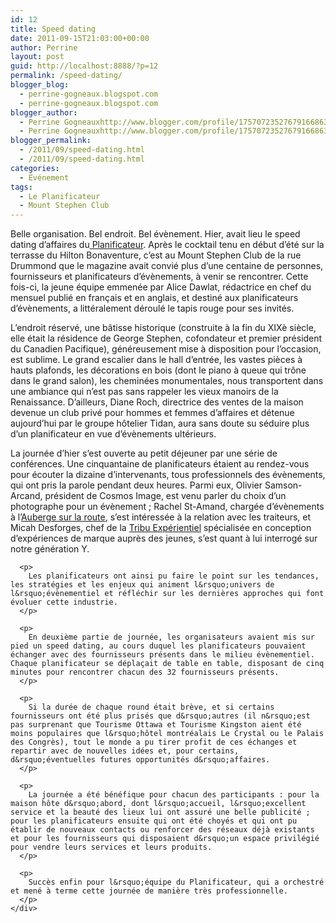 ```yaml
---
id: 12
title: Speed dating
date: 2011-09-15T21:03:00+00:00
author: Perrine
layout: post
guid: http://localhost:8888/?p=12
permalink: /speed-dating/
blogger_blog:
  - perrine-gogneaux.blogspot.com
  - perrine-gogneaux.blogspot.com
blogger_author:
  - Perrine Gogneauxhttp://www.blogger.com/profile/17570723527679166863noreply@blogger.com
  - Perrine Gogneauxhttp://www.blogger.com/profile/17570723527679166863noreply@blogger.com
blogger_permalink:
  - /2011/09/speed-dating.html
  - /2011/09/speed-dating.html
categories:
  - Événement
tags:
  - Le Planificateur
  - Mount Stephen Club
---
```

Belle organisation. Bel endroit. Bel évènement. Hier, avait lieu le speed dating d&rsquo;affaires du[ Planificateur](http://www.leplanificateur.ca/). Après le cocktail tenu en début d&rsquo;été sur la terrasse du Hilton Bonaventure, c&rsquo;est au Mount Stephen Club de la rue Drummond que le magazine avait convié plus d&rsquo;une centaine de personnes, fournisseurs et planificateurs d&rsquo;évènements, à venir se rencontrer. Cette fois-ci, la jeune équipe emmenée par Alice Dawlat, rédactrice en chef du mensuel publié en français et en anglais, et destiné aux planificateurs d&rsquo;évènements, a littéralement déroulé le tapis rouge pour ses invités.<!--more-->

L&rsquo;endroit réservé, une bâtisse historique (construite à la fin du XIXè siècle, elle était la résidence de George Stephen, cofondateur et premier président du Canadien Pacifique), généreusement mise à disposition pour l&rsquo;occasion, est sublime. Le grand escalier dans le hall d&rsquo;entrée, les vastes pièces à hauts plafonds, les décorations en bois (dont le piano à queue qui trône dans le grand salon), les cheminées monumentales, nous transportent dans une ambiance qui n&rsquo;est pas sans rappeler les vieux manoirs de la Renaissance. D&rsquo;ailleurs, Diane Roch, directrice des ventes de la maison devenue un club privé pour hommes et femmes d&rsquo;affaires et détenue aujourd&rsquo;hui par le groupe hôtelier Tidan, aura sans doute su séduire plus d&rsquo;un planificateur en vue d&rsquo;évènements ultérieurs.

<div>
  <div>
    <div>
      <p>
        La journée d&rsquo;hier s&rsquo;est ouverte au petit déjeuner par une série de conférences. Une cinquantaine de planificateurs étaient au rendez-vous pour écouter la dizaine d&rsquo;intervenants, tous professionnels des évènements, qui ont pris la parole pendant deux heures. Parmi eux, Olivier Samson-Arcand, président de Cosmos Image, est venu parler du choix d&rsquo;un photographe pour un évènement ; Rachel St-Amand, chargée d&rsquo;évènements à l&rsquo;<a href="http://www.aubergesurlaroute.com/">Auberge sur la route</a>, s&rsquo;est intéressée à la relation avec les traiteurs, et Micah Desforges, chef de la <a href="http://twitter.com/#!/TRIBU_exp">Tribu Expérientiel</a> spécialisée en conception d&rsquo;expériences de marque auprès des jeunes, s&rsquo;est quant à lui interrogé sur notre génération Y.
      </p>
      
      <p>
        Les planificateurs ont ainsi pu faire le point sur les tendances, les stratégies et les enjeux qui animent l&rsquo;univers de l&rsquo;évènementiel et réfléchir sur les dernières approches qui font évoluer cette industrie.
      </p>
      
      <p>
        En deuxième partie de journée, les organisateurs avaient mis sur pied un speed dating, au cours duquel les planificateurs pouvaient échanger avec des fournisseurs présents dans le milieu évènementiel. Chaque planificateur se déplaçait de table en table, disposant de cinq minutes pour rencontrer chacun des 32 fournisseurs présents.
      </p>
      
      <p>
        Si la durée de chaque round était brève, et si certains fournisseurs ont été plus prisés que d&rsquo;autres (il n&rsquo;est pas surprenant que Tourisme Ottawa et Tourisme Kingston aient été moins populaires que l&rsquo;hôtel montréalais Le Crystal ou le Palais des Congrès), tout le monde a pu tirer profit de ces échanges et repartir avec de nouvelles idées et, pour certains, d&rsquo;éventuelles futures opportunités d&rsquo;affaires.
      </p>
      
      <p>
        La journée a été bénéfique pour chacun des participants : pour la maison hôte d&rsquo;abord, dont l&rsquo;accueil, l&rsquo;excellent service et la beauté des lieux lui ont assuré une belle publicité ; pour les planificateurs ensuite qui ont été choyés et qui ont pu établir de nouveaux contacts ou renforcer des réseaux déjà existants et pour les fournisseurs qui disposaient d&rsquo;un espace privilégié pour vendre leurs services et leurs produits.
      </p>
      
      <p>
        Succès enfin pour l&rsquo;équipe du Planificateur, qui a orchestré et mené à terme cette journée de manière très professionnelle.
      </p>
    </div>
  </div>
</div>
